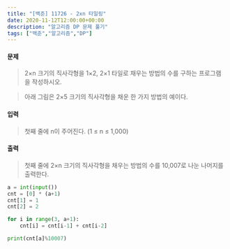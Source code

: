 ```yaml
---                             
title: "[백준] 11726 - 2xn 타일링"
date: 2020-11-12T12:00:00+00:00
description: "알고리즘 DP 문제 풀기"
tags: ["백준","알고리즘","DP"]
---
```


#### 문제
>2×n 크기의 직사각형을 1×2, 2×1 타일로 채우는 방법의 수를 구하는 프로그램을 작성하시오.

>아래 그림은 2×5 크기의 직사각형을 채운 한 가지 방법의 예이다.

#### 입력
>첫째 줄에 n이 주어진다. (1 ≤ n ≤ 1,000)

#### 출력
>첫째 줄에 2×n 크기의 직사각형을 채우는 방법의 수를 10,007로 나눈 나머지를 출력한다.

```python
a = int(input())
cnt = [0] * (a+1)
cnt[1] = 1
cnt[2] = 2

for i in range(3, a+1):
	cnt[i] = cnt[i-1] + cnt[i-2]

print(cnt[a]%10007)
```  